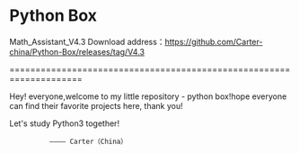 # Python Box
Math_Assistant_V4.3 Download address：https://github.com/Carter-china/Python-Box/releases/tag/V4.3

====================================================================

Hey! everyone,welcome to my little repository - python box!hope everyone can find their favorite projects here, thank you!

Let's study Python3 together!

              ———— Carter（China）
